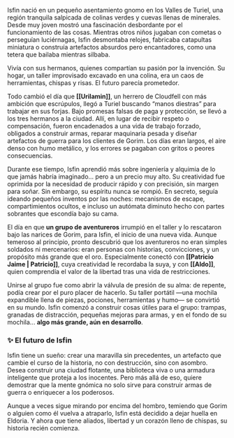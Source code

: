 Isfin nació en un pequeño asentamiento gnomo en los Valles de Turiel, una región tranquila salpicada de colinas verdes y cuevas llenas de minerales. Desde muy joven mostró una fascinación desbordante por el funcionamiento de las cosas. Mientras otros niños jugaban con cometas o perseguían luciérnagas, Isfin desmontaba relojes, fabricaba catapultas miniatura o construía artefactos absurdos pero encantadores, como una tetera que bailaba mientras silbaba.

Vivía con sus hermanos, quienes compartían su pasión por la invención. Su hogar, un taller improvisado excavado en una colina, era un caos de herramientas, chispas y risas. El futuro parecía prometedor.

Todo cambió el día que **[[Urilamin]]**, un herrero de Cloudfell con más ambición que escrúpulos, llegó a Turiel buscando “manos diestras” para trabajar en sus forjas. Bajo promesas falsas de paga y protección, se llevó a los tres hermanos a la ciudad. Allí, en lugar de recibir respeto o compensación, fueron encadenados a una vida de trabajo forzado, obligados a construir armas, reparar maquinaria pesada y diseñar artefactos de guerra para los clientes de Gorim. Los días eran largos, el aire denso con humo metálico, y los errores se pagaban con gritos o peores consecuencias.

Durante ese tiempo, Isfin aprendió más sobre ingeniería y alquimia de lo que jamás habría imaginado… pero a un precio muy alto. Su creatividad fue oprimida por la necesidad de producir rápido y con precisión, sin margen para soñar. Sin embargo, su espíritu nunca se rompió. En secreto, seguía ideando pequeños inventos por las noches: mecanismos de escape, compartimientos ocultos, e incluso un autómata diminuto hecho con partes sobrantes que escondía bajo su cama.

El día en que **un grupo de aventureros** irrumpió en el taller y lo rescataron bajo las narices de Gorim, para Isfin, el inicio de una nueva vida. Aunque temeroso al principio, pronto descubrió que los aventureros no eran simples soldados ni mercenarios: eran personas con historias, convicciones, y un propósito más grande que el oro. Especialmente conectó con **[[Patricio Jaime | Patricio]]**, cuya creatividad le recordaba la suya, y con **[[Aldo]]**, quien comprendía el valor de la libertad tras una vida de restricciones.

Unirse al grupo fue como abrir la válvula de presión de su alma: de repente, podía crear por el puro placer de hacerlo. Su taller portátil —una mochila expandible llena de piezas, pociones, herramientas y humo— se convirtió en su mundo. Isfin comenzó a construir cosas útiles para el grupo: trampas, granadas de distracción, pequeñas mejoras para armas, y en el fondo de su mochila... **algo más grande, aún en desarrollo**.

### ✨ **El futuro de Isfin**

Isfin tiene un sueño: crear una maravilla sin precedentes, un artefacto que cambie el curso de la historia, no con destrucción, sino con asombro. Desea construir una ciudad flotante, una biblioteca viva o una armadura inteligente que proteja a los inocentes. Pero más allá de eso, quiere demostrar que la mente gnómica no solo sirve para construir armas de guerra o enriquecer a los poderosos.

Aunque a veces sigue mirando por encima del hombro, temiendo que Gorim o alguien como él vuelva a atraparlo, Isfin está decidido a dejar huella en Eldoria. Y ahora que tiene aliados, libertad y un corazón lleno de chispas, su historia recién comienza.